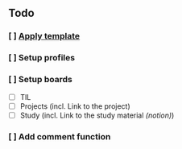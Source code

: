 ## Todo

### [ ] [Apply template](https://jamstackthemes.dev/ssg/next/)

### [ ] Setup profiles

### [ ] Setup boards

- [ ] TIL
- [ ] Projects (incl. Link to the project)
- [ ] Study (incl. Link to the study material _(notion)_)

### [ ] Add comment function
